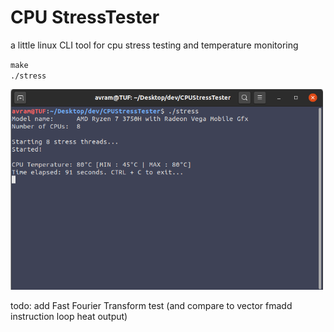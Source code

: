 # CPU StressTester
a little linux CLI tool for cpu stress testing and temperature monitoring

`make`  
`./stress`

<img src="img/screenshot.png" width="500px">

todo:
add Fast Fourier Transform test (and compare to vector fmadd instruction loop heat output)
